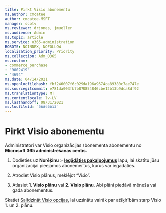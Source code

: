 ```yaml
---
title: Pirkt Visio abonementu
ms.author: cmcatee
author: cmcatee-MSFT
manager: scotv
ms.reviewer: drjones, jmueller
ms.audience: Admin
ms.topic: article
ms.service: o365-administration
ROBOTS: NOINDEX, NOFOLLOW
localization_priority: Priority
ms.collection: Adm_O365
ms.custom:
- commerce_purchase
- "9002419"
- "4694"
ms.date: 04/14/2021
ms.openlocfilehash: fbf246007f6c029da196a9674ca89380c7ae747e
ms.sourcegitcommit: e781da003fb7b878854846cbe12b13b9dca8df92
ms.translationtype: MT
ms.contentlocale: lv-LV
ms.lasthandoff: 08/31/2021
ms.locfileid: "58846013"
---
```

# <a name="purchase-visio-subscription"></a>Pirkt Visio abonementu

Administratori var Visio organizācijas abonementa abonementu no **Microsoft 365 administrēšanas centrs.**

1. Dodieties uz **Norēķinu** > **[Iegādāties pakalpojumus](https://go.microsoft.com/fwlink/p/?linkid=868433)** lapu, lai skatītu jūsu organizācijai pieejamos abonementus, kurus var iegādāties.

2. Atrodiet Visio plānus, meklējot “Visio”.

3. Atlasiet **1. Visio plānu** vai **2. Visio plānu**. Abi plāni piedāvā mēneša vai gada abonementus.

Skatiet [Salīdzināt Visio opcijas](https://products.office.com/Visio/microsoft-visio-plans-and-pricing-compare-visio-options), lai uzzinātu vairāk par atšķirībām starp Visio 1. un 2. plānu.
